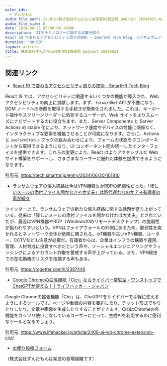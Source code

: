 ```yaml
---
actor_ids:
  - ずんだもん
audio_file_path: /audio/株式会社ずんだもん技術室AI放送局_podcast_20240621.mp3
audio_file_size: 0
date: 2024-06-21 05:00:00 +0900
description: 'AIやテクノロジーに関する記事を紹介  
React 19 で変わるアクセシビリティ周りの技術 - SmartHR Tech Blog、ランサムウェアの侵入経路は今はVPN機器とかRDPの脆弱性だった。「怪しいメールの添付ファイル開かなきゃ大丈夫」は時代遅れなのか？→有識者の声が続々、Google Chromeの拡張機能「Cici」ならサイドバー常駐型・ワンストップでChatGPTが使える！ | ライフハッカー・ジャパン、'
duration: "00:00"
layout: article
title: 株式会社ずんだもん技術室AI放送局 podcast 20240621
---
```


## 関連リンク


- [React 19 で変わるアクセシビリティ周りの技術 - SmartHR Tech Blog](https://tech.smarthr.jp/entry/2024/06/20/161810)  

 React 19 では、アクセシビリティに関連するいくつかの機能が導入され、Web アクセシビリティの向上に貢献します。まず、`forwardRef` API が不要になり、DOM ノードへの参照を取得する手続きが簡素化されました。これは、キーボード操作やスクリーンリーダーに依存するユーザーが、Web サイトをよりスムーズにナビゲートするのに役立ちます。また、Server Components と Server Actions の stable 化により、ネットワーク速度やデバイスの性能に関係なく、インタラクティブな要素を機能させることが可能になります。さらに、Actions と `useFormStatus` フックの組み合わせにより、フォームの状態を子コンポーネントから取得できるようになり、UI コンポーネント間の統一したインターフェイスを提供できます。これらの変更により、React はよりアクセシブルな Web サイト構築をサポートし、さまざまなユーザーに優れた体験を提供できるようになります。

引用元: https://tech.smarthr.jp/entry/2024/06/20/161810


- [ランサムウェアの侵入経路は今はVPN機器とかRDPの脆弱性だった。「怪しいメールの添付ファイル開かなきゃ大丈夫」は時代遅れなのか？→有識者の声が続々](https://togetter.com/li/2387446)  

 ツイッター上で、ランサムウェアの新たな侵入経路に関する話題が盛り上がっている。従来は「怪しいメールの添付ファイルを開かなければ大丈夫」とされていたが、最近はVPN機器やRDP（Windows10のリモートデスクトップ）の脆弱性が狙われやすいという。VPNはファイアウォールの外側にあるため、脆弱性を突かれるとネットワーク全体が危険に晒される。IoT機器や古いVPN機器、ルーター、CCTVなども注意が必要だ。有識者からは、企業はインフラの構築や運用、管理、人材育成に投資すべきだという声や、ソーシャルエンジニアリングやフィッシングによるアカウント詐取を警戒する声が上がっている。また、VPN経由での在宅勤務のリスクを指摘する声もある。

引用元: https://togetter.com/li/2387446


- [Google Chromeの拡張機能「Cici」ならサイドバー常駐型・ワンストップでChatGPTが使える！ | ライフハッカー・ジャパン](https://www.lifehacker.jp/article/2406-ai-wh-chrome-extension-cici/)  

 Google Chromeの拡張機能「Cici」は、ChatGPTをサイドバーで手軽に使えるようにするツールです。ページや動画の内容を要約したり、チャット形式でやりとりしたり、文章や画像を生成したりすることができます。CiciはChromeの各機能をガッツリ使いこなしているユーザーにとって、生成AIを利用するのに便利なツールとなるでしょう。

引用元: https://www.lifehacker.jp/article/2406-ai-wh-chrome-extension-cici/



- [お便り投稿フォーム](https://forms.gle/ffg4JTfqdiqK62qf9)

（株式会社ずんだもんは架空の登場組織です）
